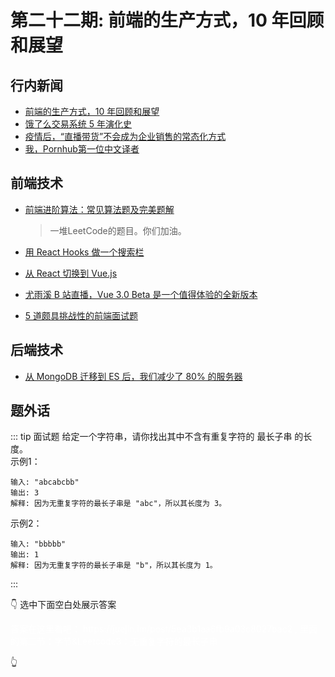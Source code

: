 # 第二十二期: 前端的生产方式，10 年回顾和展望

## 行内新闻

- [前端的生产方式，10 年回顾和展望](https://www.infoq.cn/article/ul7HtRXOrkE9auRlYEPf)
- [饿了么交易系统 5 年演化史](https://www.infoq.cn/article/eMqWQy6K2VsATJ3WtJLA)
- [疫情后，“直播带货”不会成为企业销售的常态化方式](http://tech.sina.com.cn/csj/2020-04-26/doc-iircuyvh9829427.shtml)
- [我，Pornhub第一位中文译者](http://tech.sina.com.cn/csj/2020-04-26/doc-iircuyvh9827033.shtml)

## 前端技术

- [前端进阶算法：常见算法题及完美题解](https://juejin.im/post/5ea3b1aa6fb9a03c8027bac2)
    > 一堆LeetCode的题目。你们加油。

- [用 React Hooks 做一个搜索栏](https://www.infoq.cn/article/qMfJOPSgRDf4rPCLqiGJ)

- [从 React 切换到 Vue.js](https://www.infoq.cn/article/22jiqjCXXcs0DajEFT0h)

- [尤雨溪 B 站直播，Vue 3.0 Beta 是一个值得体验的全新版本](https://www.infoq.cn/article/wZEw6bScyThw0XAIUCHX)

- [5 道颇具挑战性的前端面试题](https://www.infoq.cn/article/0NUjpxGrqRX6Ss01BLLE)


## 后端技术

- [从 MongoDB 迁移到 ES 后，我们减少了 80% 的服务器](https://www.infoq.cn/article/lTtyNrJRdrHZxWq44cTQ)
  
## 题外话

::: tip 面试题
给定一个字符串，请你找出其中不含有重复字符的 最长子串 的长度。  
示例1：  
```
输入: "abcabcbb"  
输出: 3  
解释: 因为无重复字符的最长子串是 "abc"，所以其长度为 3。  
```
示例2：  
```
输入: "bbbbb"
输出: 1
解释: 因为无重复字符的最长子串是 "b"，所以其长度为 1。
```
:::

:point_down: 选中下面空白处展示答案

<div style="color: #fff">
答案在这里看吧： https://juejin.im/post/5ea3b1aa6fb9a03c8027bac2 , 里面的第二节：字节&Leetcode3：无重复字符的最长子串
</div>

:point_up_2: